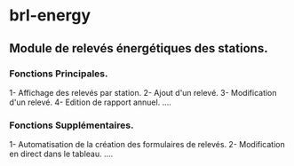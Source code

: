 # brl-energy

## Module de relevés énergétiques des stations.
### Fonctions Principales.
1- Affichage des relevés par station.
2- Ajout d'un relevé.
3- Modification d'un relevé.
4- Edition de rapport annuel.
....

### Fonctions Supplémentaires.
1- Automatisation de la création des formulaires de relevés.
2- Modification en direct dans le tableau.
....
